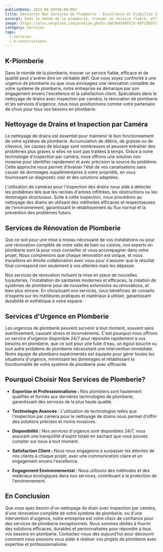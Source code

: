 ```yaml
---
publishDate: 2023-08-09T00:00:00Z
title: Découvrez Nos Services de Plomberie - Excellence et Fiabilité à Votre Service
excerpt: Dans le monde de la plomberie, trouver un service fiable, efficace et de qualité peut s'avérer être un véritable défi. Nous pouvons régler cela pour vous.
image: https://plus.unsplash.com/premium_photo-1663045495725-89f23b57cfc5?q=80&w=870&auto=format&fit=crop&ixlib=rb-4.0.3&ixid=M3wxMjA3fDB8MHxwaG90by1wYWdlfHx8fGVufDB8fHx8fA%3D%3D
category: Services
tags:
  - services
  - K-constructions
---
```


## K-Plomberie

Dans le monde de la plomberie, trouver un service fiable, efficace et de qualité peut s'avérer être un véritable défi. Que vous soyez confronté à une urgence de plomberie ou que vous envisagiez une rénovation complète de votre système de plomberie, notre entreprise se démarque par son engagement envers l'excellence et la satisfaction client. Spécialisés dans le nettoyage de drains avec inspection par caméra, la rénovation de plomberie et les services d'urgence, nous nous positionnons comme votre partenaire de choix pour tous vos besoins en plomberie.

## Nettoyage de Drains et Inspection par Caméra

Le nettoyage de drains est essentiel pour maintenir le bon fonctionnement de votre système de plomberie. Accumulation de débris, de graisse ou de cheveux, les causes de blocage sont nombreuses et peuvent entraîner des problèmes plus graves si elles ne sont pas traitées à temps. Grâce à notre technologie d'inspection par caméra, nous offrons une solution non invasive pour identifier rapidement et avec précision la source du problème. Cette approche nous permet d'évaluer l'état de vos canalisations sans causer de dommages supplémentaires à votre propriété, en vous fournissant un diagnostic clair et des solutions adaptées.

L'utilisation de caméras pour l'inspection des drains nous aide à détecter les problèmes tels que les racines d'arbres infiltrées, les obstructions ou les dommages structuraux. Suite à cette inspection, nous procédons au nettoyage des drains en utilisant des méthodes efficaces et respectueuses de l'environnement, garantissant le rétablissement du flux normal et la prévention des problèmes futurs.

## Services de Rénovation de Plomberie
Que ce soit pour une mise à niveau nécessaire de vos installations ou pour une rénovation complète de votre salle de bain ou cuisine, nos experts en plomberie sont là pour vous conseiller et vous accompagner dans votre projet. Nous comprenons que chaque rénovation est unique, et nous travaillons en étroite collaboration avec vous pour s'assurer que le résultat final correspond non seulement à vos attentes mais les dépasse.

Nos services de rénovation incluent la mise en place de nouvelles tuyauteries, l'installation de sanitaires modernes et efficaces, la création de systèmes de plomberie pour de nouvelles extensions ou rénovations, et bien plus encore. En choisissant nos services, vous bénéficiez de conseils d'experts sur les meilleures pratiques et matériaux à utiliser, garantissant durabilité et esthétique à votre espace.


## Services d'Urgence en Plomberie
Les urgences de plomberie peuvent survenir à tout moment, souvent sans avertissement, causant stress et inconvénients. C'est pourquoi nous offrons un service d'urgence disponible 24/7 pour répondre rapidement à vos besoins en plomberie, que ce soit pour une fuite d'eau, un égout bouché ou tout autre problème de plomberie nécessitant une intervention immédiate. Notre équipe de plombiers expérimentés est équipée pour gérer toutes les situations d'urgence, minimisant les dommages et rétablissant la fonctionnalité de votre système de plomberie avec efficacité.

## Pourquoi Choisir Nos Services de Plomberie?

- **Expertise et Professionnalisme :** Nos plombiers sont hautement qualifiés et formés aux dernières technologies de plomberie, garantissant des services de la plus haute qualité.

- **Technologie Avancée :** L'utilisation de technologies telles que l'inspection par caméra pour le nettoyage de drains nous permet d'offrir des solutions précises et moins invasives.

- **Disponibilité :** Nos services d'urgence sont disponibles 24/7, vous assurant une tranquillité d'esprit totale en sachant que vous pouvez compter sur nous à tout moment.

- **Satisfaction Client :** Nous nous engageons à surpasser les attentes de nos clients à chaque projet, avec une communication claire et un engagement envers l'excellence.

- **Engagement Environnemental :** Nous utilisons des méthodes et des matériaux écologiques dans nos services, contribuant à la protection de l'environnement.

## En Conclusion
Que vous ayez besoin d'un nettoyage de drain avec inspection par caméra, d'une rénovation complète de votre système de plomberie, ou d'une intervention d'urgence, notre entreprise est votre choix de confiance pour des services de plomberie exceptionnels. Nous sommes dédiés à fournir des solutions efficaces, durables et personnalisées pour répondre à tous vos besoins en plomberie. Contactez-nous dès aujourd'hui pour découvrir comment nous pouvons vous aider à réaliser vos projets de plomberie avec expertise et professionnalisme.
